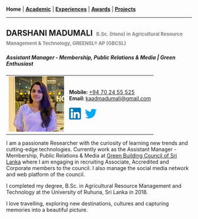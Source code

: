 <!-- Global site tag (gtag.js) - Google Analytics -->
<script async src="https://www.googletagmanager.com/gtag/js?id=UA-69533863-12"></script>
<script>
  window.dataLayer = window.dataLayer || [];
  function gtag(){dataLayer.push(arguments);}
  gtag('js', new Date());

  gtag('config', 'UA-69533863-12');
</script>

**Home** |
[**Academic**](./pages/academic.md) |
[**Experiences**](./pages/experiences.md) |
[**Awards**](./pages/certifications.md) |
[**Projects**](./pages/projects.md) 

---

## DARSHANI MADUMALI &nbsp;<span style="color: gray; font-size: small;">B.Sc. (Hons) in Agricultural Resource Management & Technology, GREENSL® AP (GBCSL)</span>
##### Assistant Manager - Membership, Public Relations & Media | Green Enthusiast

<table>
  <tr>
    <td align="center">
      <img src="./images/profile.jpg">
    </td>
    <td>
      <b>Mobile:</b> <a href="tel:+94702455525">+94 70 24 55 525</a><br/>
      <b>Email:</b> <a href="mailto:kaadmadumali@gmail.com">kaadmadumali@gmail.com</a><br/><br/>
      <a href="https://linkedin.com/in/darshanimadumali"><img src="./icons/32x/linkedin.png"></a>&nbsp;&nbsp;
      <a href="https://twitter.com/kaadmadumali"><img src="./icons/32x/twitter.png"></a>
    </td>
  </tr>
</table>

I am a passionate Researcher with the curiosity of learning new trends and cutting-edge technologies. Currently work as the Assistant Manager - Membership, Public Relations & Media at [Green Building Council of Sri Lanka](https://www.srilankagbc.org) where I am engaging in recruiting Associate, Accredited and Corporate members to the council. I also manage the social media network and web platform of the council.

I completed my degree, B.Sc. in Agricultural Resource Management and Technology at the University of Ruhuna, Sri Lanka in 2018.

I love travelling, exploring new destinations, cultures and capturing memories into a beautiful picture.

